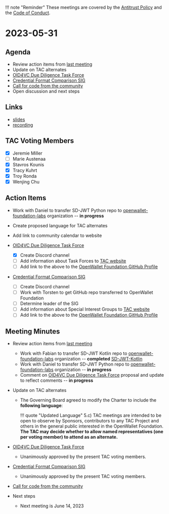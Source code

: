 !!! note "Reminder"
    These meetings are covered by the [Antitrust Policy](../governance/antitrust.md) and the [Code of Conduct](../governance/code-of-conduct.md).

# 2023-05-31

## Agenda
- Review action items from [last meeting](./2023-05-17.md#action-items)
- Update on TAC alternates
- [OID4VC Due Diligence Task Force](https://github.com/openwallet-foundation/tac/issues/23)
- [Credential Format Comparison SIG](https://github.com/openwallet-foundation/tac/issues/26)
- [Call for code from the community](https://github.com/openwallet-foundation/project-proposals)
- Open discussion and next steps

## Links
- [slides](https://docs.google.com/presentation/d/1lNWzRWbwDGtKOEkt4VxNU45Ac6EEVnWkD1lqIbmpljg/edit?usp=sharing)
- [recording](https://zoom.us/rec/play/iFtV6nESPYhyZEQBRUPC9R_WRMRN5UDA2JFt1Ip2bgYuZRcvqiPmfK8OGIh-pmZodA6sD4L-X3zhMWAs.CIJ5JEsKrRod2jTg?canPlayFromShare=true&from=share_recording_detail&continueMode=true&componentName=rec-play&originRequestUrl=https%3A%2F%2Fzoom.us%2Frec%2Fshare%2FcVTUUAlOAykUXa6cS6ZwnOQJETykxR-i1AwZVAYuN9F4ocvPu5XhhTh0PhQBoSR_.RPK-EDvtLDXesi3I)

## TAC Voting Members

- [x] Jeremie Miller
- [ ] Marie Austenaa
- [x] Stavros Kounis
- [x] Tracy Kuhrt
- [x] Troy Ronda
- [x] Wenjing Chu

## Action Items
- Work with Daniel to transfer SD-JWT Python repo to [openwallet-foundation-labs](https://github.com/openwallet-foundation-labs) organization -- **in progress**
- Create proposed language for TAC alternates
- Add link to community calendar to website
- [OID4VC Due Diligence Task Force](https://github.com/openwallet-foundation/tac/issues/23)

    - [x] Create Discord channel
    - [ ] Add information about Task Forces to [TAC website](https://openwallet-foundation.github.io/tac/)
    - [ ] Add link to the above to the [OpenWallet Foundation GitHub Profile](https://github.com/openwallet-foundation/.github/blob/main/profile/README.md)

- [Credential Format Comparison SIG](https://github.com/openwallet-foundation/tac/issues/26)

    - [ ] Create Discord channel
    - [ ] Work with Torsten to get GitHub repo transferred to OpenWallet Foundation
    - [ ] Determine leader of the SIG
    - [ ] Add information about Special Interest Groups to [TAC website](https://openwallet-foundation.github.io/tac/)
    - [ ] Add link to the above to the [OpenWallet Foundation GitHub Profile](https://github.com/openwallet-foundation/.github/blob/main/profile/README.md)

## Meeting Minutes
- Review action items from [last meeting](./2023-05-17.md#action-items)
    - Work with Fabian to transfer SD-JWT Kotlin repo to [openwallet-foundation-labs](https://github.com/openwallet-foundation-labs) organization -- **completed** [SD-JWT-Kotlin](https://github.com/openwallet-foundation-lab/SD-JWT-Kotlin)
    - Work with Daniel to transfer SD-JWT Python repo to [openwallet-foundation-labs](https://github.com/openwallet-foundation-labs) organization -- **in progress**
    - Comment on [OID4VC Due Diligence Task Force](https://github.com/openwallet-foundation/tac/issues/23) proposal and update to reflect comments -- **in progress**

- Update on TAC alternates
    - The Governing Board agreed to modify the Charter to include the **following language**:

        !!! quote "Updated Language"
            5.c) TAC meetings are intended to be open to observe by Sponsors, contributors to any TAC Project and others in the general public interested in the OpenWallet Foundation. **The TAC may decide whether to allow named representatives (one per voting member) to attend as an alternate.**

- [OID4VC Due Diligence Task Force](https://github.com/openwallet-foundation/tac/issues/23)
    - Unanimously approved by the present TAC voting members.

- [Credential Format Comparison SIG](https://github.com/openwallet-foundation/tac/issues/26)
    - Unanimously approved by the present TAC voting members.

- [Call for code from the community](https://github.com/openwallet-foundation/project-proposals)

- Next steps
    - Next meeting is June 14, 2023
